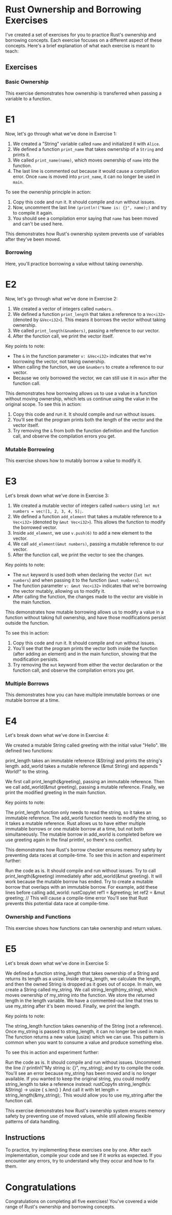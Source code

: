 # Rust Ownership and Borrowing Exercises

I've created a set of exercises for you to practice Rust's ownership and borrowing concepts. Each exercise focuses on a different aspect of these concepts. Here's a brief explanation of what each exercise is meant to teach:

## Exercises

### Basic Ownership

This exercise demonstrates how ownership is transferred when passing a variable to a function.

# E1

Now, let's go through what we've done in Exercise 1:

1. We created a "String" variable called `name` and initialized it with `Alice`.
2. We defined a function `print_name` that takes ownership of a `String` and prints it.
3. We called `print_name(name)`, which moves ownership of `name` into the function.
4. The last line is commented out because it would cause a compilation error. Once `name` is moved into `print_name`, it can no longer be used in `main`.

To see the ownership principle in action:

1. Copy this code and run it. It should compile and run without issues.
2. Now, uncomment the last line `(println!("Name is: {}", name);)` and try to compile it again.
3. You should see a compilation error saying that `name` has been moved and can't be used here.

This demonstrates how Rust's ownership system prevents use of variables after they've been moved.

### Borrowing

Here, you'll practice borrowing a value without taking ownership.

# E2

Now, let's go through what we've done in Exercise 2:

1. We created a vector of integers called `numbers`.
2. We defined a function `print_length` that takes a reference to a `Vec<i32>` (denoted by `&Vec<i32>`). This means it borrows the vector without taking ownership.
3. We called `print_length(&numbers)`, passing a reference to our vector.
4. After the function call, we print the vector itself.

Key points to note:

- The `&` in the function parameter `v: &Vec<i32>` indicates that we're borrowing the vector, not taking ownership.
- When calling the function, we use `&numbers` to create a reference to our vector.
- Because we only borrowed the vector, we can still use it in `main` after the function call.

This demonstrates how borrowing allows us to use a value in a function without moving ownership, which lets us continue using the value in the original scope.
To see this in action:

1. Copy this code and run it. It should compile and run without issues.
2. You'll see that the program prints both the length of the vector and the vector itself.
3. Try removing the `&` from both the function definition and the function call, and observe the compilation errors you get.

### Mutable Borrowing

This exercise shows how to mutably borrow a value to modify it.

# E3

Let's break down what we've done in Exercise 3:

1. We created a mutable vector of integers called `numbers` using `let mut numbers = vec![1, 2, 3, 4, 5];`.
2. We defined a function `add_element` that takes a mutable reference to a `Vec<i32>` (denoted by `&mut Vec<i32>`). This allows the function to modify the borrowed vector.
3. Inside `add_element`, we use `v.push(6)` to add a new element to the vector.
4. We call `add_element(&mut numbers)`, passing a mutable reference to our vector.
5. After the function call, we print the vector to see the changes.

Key points to note:

- The `mut` keyword is used both when declaring the vector (`let mut numbers`) and when passing it to the function (`&mut numbers`).
- The function parameter `v: &mut Vec<i32>` indicates that we're borrowing the vector mutably, allowing us to modify it.
- After calling the function, the changes made to the vector are visible in the main function.

This demonstrates how mutable borrowing allows us to modify a value in a function without taking full ownership, and have those modifications persist outside the function.

To see this in action:

1. Copy this code and run it. It should compile and run without issues.
2. You'll see that the program prints the vector both inside the function (after adding an element) and in the main function, showing that the modification persists.
3. Try removing the `mut` keyword from either the vector declaration or the function call, and observe the compilation errors you get.

### Multiple Borrows

This demonstrates how you can have multiple immutable borrows or one mutable borrow at a time.

# E4

Let's break down what we've done in Exercise 4:

We created a mutable String called greeting with the initial value "Hello".
We defined two functions:

print_length takes an immutable reference (&String) and prints the string's length.
add_world takes a mutable reference (&mut String) and appends " World!" to the string.

We first call print_length(&greeting), passing an immutable reference.
Then we call add_world(&mut greeting), passing a mutable reference.
Finally, we print the modified greeting in the main function.

Key points to note:

The print_length function only needs to read the string, so it takes an immutable reference.
The add_world function needs to modify the string, so it takes a mutable reference.
Rust allows us to have either multiple immutable borrows or one mutable borrow at a time, but not both simultaneously.
The mutable borrow in add_world is completed before we use greeting again in the final println!, so there's no conflict.

This demonstrates how Rust's borrow checker ensures memory safety by preventing data races at compile-time.
To see this in action and experiment further:

Run the code as is. It should compile and run without issues.
Try to call print_length(&greeting) immediately after add_world(&mut greeting). It will work because the mutable borrow has ended.
Try to create a mutable borrow that overlaps with an immutable borrow. For example, add these lines before calling add_world:
rustCopylet ref1 = &greeting;
let ref2 = &mut greeting; // This will cause a compile-time error
You'll see that Rust prevents this potential data race at compile-time.

### Ownership and Functions

This exercise shows how functions can take ownership and return values.

# E5

Let's break down what we've done in Exercise 5:

We defined a function string_length that takes ownership of a String and returns its length as a usize.
Inside string_length, we calculate the length, and then the owned String is dropped as it goes out of scope.
In main, we create a String called my_string.
We call string_length(my_string), which moves ownership of my_string into the function.
We store the returned length in the length variable.
We have a commented-out line that tries to use my_string after it's been moved.
Finally, we print the length.

Key points to note:

The string_length function takes ownership of the String (not a reference).
Once my_string is passed to string_length, it can no longer be used in main.
The function returns a new value (usize) which we can use.
This pattern is common when you want to consume a value and produce something else.

To see this in action and experiment further:

Run the code as is. It should compile and run without issues.
Uncomment the line // println!("My string is: {}", my_string); and try to compile the code. You'll see an error because my_string has been moved and is no longer available.
If you wanted to keep the original string, you could modify string_length to take a reference instead:
rustCopyfn string_length(s: &String) -> usize {
s.len()
}
And call it with let length = string_length(&my_string);. This would allow you to use my_string after the function call.

This exercise demonstrates how Rust's ownership system ensures memory safety by preventing use of moved values, while still allowing flexible patterns of data handling.

## Instructions

To practice, try implementing these exercises one by one. After each implementation, compile your code and see if it works as expected. If you encounter any errors, try to understand why they occur and how to fix them.

# Congratulations

Congratulations on completing all five exercises! You've covered a wide range of Rust's ownership and borrowing concepts.
